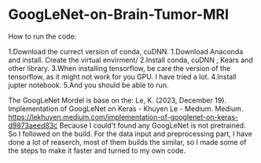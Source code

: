 # GoogLeNet-on-Brain-Tumor-MRI

How to run the code:


1.Download  the currect version of conda, cuDNN.
1.Download Anaconda and install. Create the virtual envirment/
2.Install conda, cuDNN , Kears and other library.
3.When installing tensorflow, be care the version of the tensorflow, as it might not work for you GPU. I have tried a lot.
4.Install jupter notebook.
5.And you should be able to run.


The GoogLeNet Mordel is base on the: Le, K. (2023, December 19). Implementation of GoogLeNet on Keras - Khuyen Le - Medium. Medium. https://lekhuyen.medium.com/implementation-of-googlenet-on-keras-d9873aeed83c
Because I could't found any GoogLeNet is not pretrained. So I followed on the build. 
For the data input and preprocessing part, I have done a lot of reaserch, most of them builds the similar, so I made some of the steps to make it faster and turned to my own code. 
